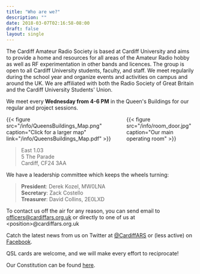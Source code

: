 ```yaml
---
title: "Who are we?"
description: ""
date: 2018-03-07T02:16:58-08:00
draft: false
layout: single
---
```


The Cardiff Amateur Radio Society is based at Cardiff University and aims to provide a home and resources for all areas of the Amateur Radio hobby as well as RF experimentation in other bands and licences. The group is open to all Cardiff University students, faculty, and staff. We meet regularily during the school year and organize events and activities on campus and around the UK. We are affiliated with both the Radio Society of Great Britain and the Cardiff University Students' Union.

We meet every **Wednesday from 4-6 PM** in the Queen's Buildings for our regular and project sessions.

<div class="columns is-vcentered">
  <div class="column">
{{< figure src="/info/QueensBuildings_Map.png" caption="Click for a larger map" link="/info/QueensBuildings_Map.pdf" >}}
  </div>
  <div class="column">
{{< figure src="/info/room_door.jpg" caption="Our main operating room" >}}
  </div>
</div>

> East 1.03  
> 5 The Parade  
> Cardiff, CF24 3AA

We have a leadership committee which keeps the wheels turning:

> **President**: Derek Kozel, MW0LNA  
> **Secretary**: Zack Costello  
> **Treasurer**: David Collins, 2E0LXD  

To contact us off the air for any reason, you can send email to officers@cardiffars.org.uk or directly to one of us at \<position\>@cardiffars.org.uk

Catch the latest news from us on Twitter at [@CardiffARS](https://www.twitter.com/cardiffars) or (less active) on [Facebook](https://www.facebook.com/groups/cardiffars/).

QSL cards are welcome, and we will make every effort to reciprocate!

Our Constitution can be found [here](/info/Constitution.pdf).
